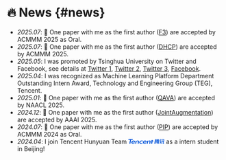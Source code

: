 # 🔥 News {#news}
- *2025.07*: 🎉 One paper with me as the first author ([F3](https://arxiv.org/abs/2506.01064)) are accepted by ACMMM 2025 as Oral.
- *2025.07*: 🎉 One paper with me as the first author ([DHCP](https://arxiv.org/abs/2411.18659)) are accepted by ACMMM 2025.
- *2025.05*: I was promoted by Tsinghua University on Twitter and Facebook, see details at [Twitter 1](https://x.com/Tsinghua_Uni/status/1925190201896210751), [Twitter 2](https://x.com/Tsinghua_Uni/status/1925662659786965125), [Twitter 3](https://x.com/Tsinghua_Uni/status/1926027983518609890), [Facebook](https://www.facebook.com/share/p/171JbK5ZXo/).
- *2025.04*: I was recognized as Machine Learning Platform Department Outstanding Intern Award, Technology and Engineering Group (TEG), Tencent.
- *2025.01*: 🎉 One paper with me as the first author ([QAVA](https://aclanthology.org/2025.naacl-long.512/)) are accepted by NAACL 2025.
- *2024.12*: 🎉 One paper with me as the first author ([JointAugmentation](https://ojs.aaai.org/index.php/AAAI/article/view/34425)) are accepted by AAAI 2025.
- *2024.07*: 🎉 One paper with me as the first author ([PIP](https://dl.acm.org/doi/abs/10.1145/3664647.3685510)) are accepted by ACMMM 2024 as Oral.
- *2024.04*: I join Tencent Hunyuan Team <img src='images/tencent_logo.png' style='width: 6em;'> as a intern student in Beijing!